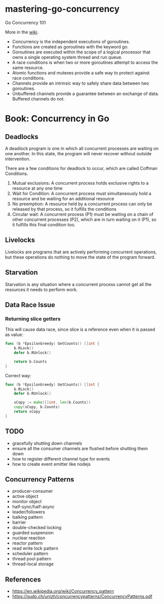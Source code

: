# mastering-go-concurrency
Go Concurrency 101


More in the [wiki](https://github.com/alextanhongpin/go-advanced-concurrency/wiki).

- Concurrency is the independent executions of goroutines.
- Functions are created as goroutines with the keyword go.
- Goroutines are executed within the scope of a logical processor that owns a single operating system thread and run queue.
- A race conditions is when two or more goroutines attempt to access the same resource.
- Atomic functions and mutexes provide a safe way to protect against race conditions.
- Channels provide an intrinsic way to safely share data between two goroutines.
- Unbuffered channels provide a guarantee between an exchange of data. Buffered channels do not.


# Book: Concurrency in Go


## Deadlocks
  A deadlock program is one in which all concurrent processes are waiting on one another. In this state, the program will never recover without outside intervention.

There are a few conditions for deadlock to occur, which are called Coffman Conditions.

1. Mutual exclusions: A concurrent process holds exclusive rights to a resource at any one time
2. Wait for Condition: A concurrent process must simultaneously hold a resource and be waiting for an additional resource
3. No preemption: A resource held by a concurrent process can only be released by that process, so it fulfills the conditions
4. Circular wait: A concurrent process (P1) must be waiting on a chain of other concurrent processes (P2), which are in turn waiting on it (P1), so it fulfills this final condition too.

## Livelocks

  Livelocks are programs that are actively performing concurrent operations, but these operations do nothing to move the state of the program forward.


## Starvation

Starvation is any situation where a concurrent process cannot get all the resources it needs to perform work.

## Data Race Issue

### Returning slice getters

This will cause data race, since slice is a reference even when it is passed as value:

```go
func (b *EpsilonGreedy) GetCounts() []int {
 	b.RLock()
 	defer b.RUnlock()

	return b.Counts
}
```

Correct way:

```go
func (b *EpsilonGreedy) GetCounts() []int {
 	b.RLock()
 	defer b.RUnlock()

	sCopy := make([]int, len(b.Counts))
	copy(sCopy, b.Counts)
	return sCopy
}
```

## TODO

- gracefully shutting down channels
- ensure all the consumer channels are flushed before shutting them down
- how to register different channel type for events
- how to create event emitter like nodejs


## Concurrency Patterns

- producer-consumer
- active object
- monitor object
- half-sync/half-async
- leader/followers
- balking pattern
- barrier
- double-checked locking
- guarded suspension
- nuclear reaction
- reactor pattern
- read write lock pattern
- scheduler pattern
- thread pool pattern
- thread-local storage

## References

- https://en.wikipedia.org/wiki/Concurrency_pattern
- https://sudo.ch/unizh/concurrencypatterns/ConcurrencyPatterns.pdf
